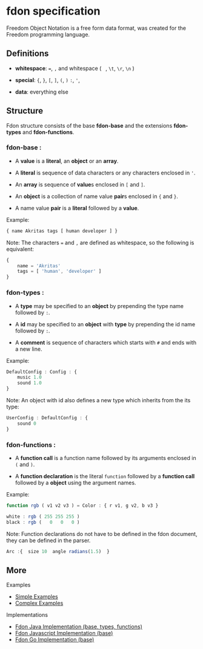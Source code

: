 # fdon specification

Freedom Object Notation is a free form data format, was created for the Freedom programming language.

## Definitions

- **whitespace**: `=`, `,` and whitespace ( ` `, `\t`, `\r`, `\n` )

- **special**: `{`, `}`, `[`, `]`, `(`, `)` `:`, `'`,

- **data**: everything else

## Structure

Fdon structure consists of the base **fdon-base** and the extensions **fdon-types** and **fdon-functions**.

### **fdon-base** :

- A **value** is a **literal**, an **object** or an **array**.

- A **literal** is sequence of data characters or any characters enclosed in `'`.

- An **array** is sequence of **value**s enclosed in `[` and `]`.

- An **object** is a collection of name value **pair**s enclosed in `{` and `}`.

- A name value **pair** is a **literal** followed by a **value**.

Example:

``` js
{ name Akritas tags [ human developer ] }
```

Note: The characters `=` and `,` are defined as whitespace, so the following is equivalent:

``` js
{
    name = 'Akritas'
    tags = [ 'human', 'developer' ]
}
```

### **fdon-types** :

- A **type** may be specified to an **object** by prepending the type name followed by `:`.

- A **id** may be specified to an **object** with **type** by prepending the id name followed by `:`.

- A **comment** is sequence of characters which starts with `#` and ends with a new line.

Example:

``` js
DefaultConfig : Config : {
    music 1.0
    sound 1.0
}
```

Note: An object with id also defines a new type which inherits from the its type:

``` js
UserConfig : DefaultConfig : {
    sound 0
}
```

### **fdon-functions** :

- A **function call** is a function name followed by its arguments enclosed in `(` and `)`.

- A **function declaration** is the literal `function` followed by a **function call** followed by a **object** using the argument names.

Example:

``` js
function rgb ( v1 v2 v3 ) = Color : { r v1, g v2, b v3 }

white : rgb ( 255 255 255 )
black : rgb (   0   0   0 )
```

Note: Function declarations do not have to be defined in the fdon document, they can be defined in the parser.

```js
Arc :{  size 10  angle radians(1.5)  }
```

## More

Examples

- [Simple Examples](Examples/SimpleExamples.md)
- [Complex Examples](Examples/ComplexExamples.md)

Implementations

- [Fdon Java Implementation (base, types, functions)](https://github.com/MaanooAk/fdon)
- [Fdon Javascript Implementation (base)](https://github.com/MaanooAk/fdon-js)
- [Fdon Go Implementation (base)](https://github.com/MaanooAk/fdon-go)

